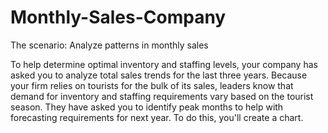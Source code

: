 # Monthly-Sales-Company

The scenario: Analyze patterns in monthly sales

To help determine optimal inventory and staffing levels, your company has asked you to analyze total sales trends for the last three years. Because your firm relies on tourists for the bulk of its sales, leaders know that demand for inventory and staffing requirements vary based on the tourist season. They have asked you to identify peak months to help with forecasting requirements for next year. To do this, you'll create a chart. 
